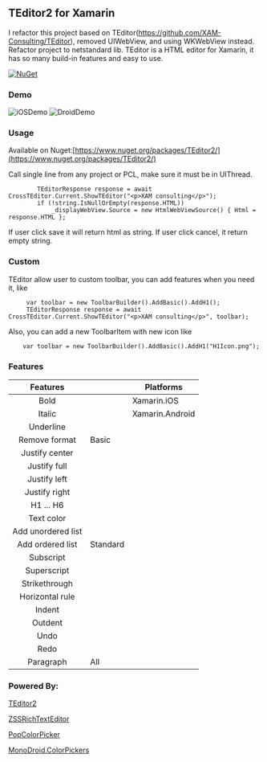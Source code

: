 ## TEditor2 for Xamarin
I refactor this project based on TEditor(https://github.com/XAM-Consulting/TEditor), removed UIWebView, and using WKWebView instead. Refactor project to netstandard lib.
TEditor is a HTML editor for Xamarin, it has so many build-in features and easy to use.

 [![NuGet](https://img.shields.io/nuget/v/TEditor.svg?label=NuGet)](https://www.nuget.org/packages/TEditor2) 
 
### Demo
![iOSDemo](https://github.com/XAM-Consulting/TEditor/blob/master/Images/iOS.gif) ![DroidDemo](https://github.com/XAM-Consulting/TEditor/blob/master/Images/Droid.gif)

### Usage
Available on Nuget:[https://www.nuget.org/packages/TEditor2/](https://www.nuget.org/packages/TEditor2/)

Call single line from any project or PCL, make sure it must be in UIThread.

            TEditorResponse response = await CrossTEditor.Current.ShowTEditor("<p>XAM consulting</p>");
            if (!string.IsNullOrEmpty(response.HTML))
                _displayWebView.Source = new HtmlWebViewSource() { Html = response.HTML };
    		
If user click save it will return html as string. If user click cancel, it return empty string.

### Custom
TEditor allow user to custom toolbar, you can add features when you need it, like

         var toolbar = new ToolbarBuilder().AddBasic().AddH1();
         TEditorResponse response = await CrossTEditor.Current.ShowTEditor("<p>XAM consulting</p>", toolbar);

Also, you can add a new ToolbarItem with new icon like

        var toolbar = new ToolbarBuilder().AddBasic().AddH1("H1Icon.png");

### Features

|Features|      |Platforms|
|:------:|------|---------|
|Bold||Xamarin.iOS|
|Italic||Xamarin.Android|
|Underline|
|Remove format|Basic|
|Justify center|
|Justify full|
|Justify left|
|Justify right|
|H1 ... H6|
|Text color|
|Add unordered list|
|Add ordered list|Standard|
|Subscript|
|Superscript|
|Strikethrough|
|Horizontal rule|
|Indent|
|Outdent|
|Undo|
|Redo|
|Paragraph|All|

### Powered By:
[TEditor2](https://github.com/XAM-Consulting/TEditor)

[ZSSRichTextEditor](https://github.com/nnhubbard/ZSSRichTextEditor)

[PopColorPicker](https://github.com/has606/PopColorPicker)

[MonoDroid.ColorPickers](https://github.com/Cheesebaron/MonoDroid.ColorPickers)
